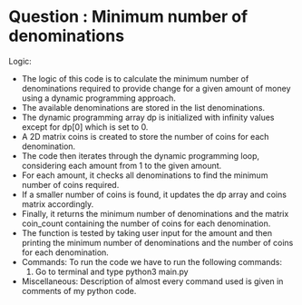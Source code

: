 # Question : Minimum number of denominations
Logic:
   
* The logic of this code is to calculate the minimum number of denominations required to provide change for a given amount of money using a dynamic programming approach.
* The available denominations are stored in the list denominations.
* The dynamic programming array dp is initialized with infinity values except for dp[0] which is set to 0.
* A 2D matrix coins is created to store the number of coins for each denomination.
* The code then iterates through the dynamic programming loop, considering each amount from 1 to the given amount.
* For each amount, it checks all denominations to find the minimum number of coins required.
* If a smaller number of coins is found, it updates the dp array and coins matrix accordingly.
* Finally, it returns the minimum number of denominations and the matrix coin_count containing the number of coins for each denomination.
* The function is tested by taking user input for the amount and then printing the minimum number of denominations and the number of coins for each denomination.
* Commands:
    To run the code we have to run the following commands:
    1. Go to terminal and type python3 main.py
* Miscellaneous:
    Description of almost every command used is given in comments of my python code.